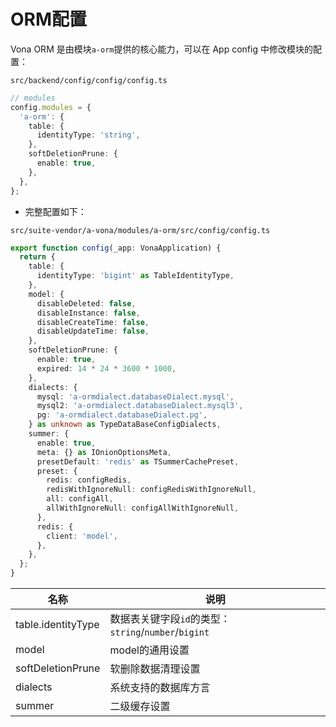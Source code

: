 # ORM配置

Vona ORM 是由模块`a-orm`提供的核心能力，可以在 App config 中修改模块的配置：

`src/backend/config/config/config.ts`

``` typescript
// modules
config.modules = {
  'a-orm': {
    table: {
      identityType: 'string',
    },
    softDeletionPrune: {
      enable: true,
    },
  },
};
```

* 完整配置如下：

`src/suite-vendor/a-vona/modules/a-orm/src/config/config.ts`

``` typescript
export function config(_app: VonaApplication) {
  return {
    table: {
      identityType: 'bigint' as TableIdentityType,
    },
    model: {
      disableDeleted: false,
      disableInstance: false,
      disableCreateTime: false,
      disableUpdateTime: false,
    },
    softDeletionPrune: {
      enable: true,
      expired: 14 * 24 * 3600 * 1000,
    },
    dialects: {
      mysql: 'a-ormdialect.databaseDialect.mysql',
      mysql2: 'a-ormdialect.databaseDialect.mysql3',
      pg: 'a-ormdialect.databaseDialect.pg',
    } as unknown as TypeDataBaseConfigDialects,
    summer: {
      enable: true,
      meta: {} as IOnionOptionsMeta,
      presetDefault: 'redis' as TSummerCachePreset,
      preset: {
        redis: configRedis,
        redisWithIgnoreNull: configRedisWithIgnoreNull,
        all: configAll,
        allWithIgnoreNull: configAllWithIgnoreNull,
      },
      redis: {
        client: 'model',
      },
    },
  };
}
```

|名称|说明|
|--|--|
|table.identityType|数据表关键字段`id`的类型：`string`/`number`/`bigint`|
|model|model的通用设置|
|softDeletionPrune|软删除数据清理设置|
|dialects|系统支持的数据库方言|
|summer|二级缓存设置|
